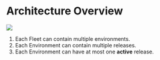 # Architecture Overview

![](/configuring-magento-for-fleet/architecture-overview.png)

 1. Each Fleet can contain multiple environments.
 1. Each Environment can contain multiple releases.
 1. Each Environment can have at most one **active** release.
